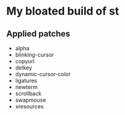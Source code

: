 # My bloated build of st

## Applied patches

 - alpha
 - blinking-cursor
 - copyurl
 - delkey
 - dynamic-cursor-color
 - ligatures
 - newterm
 - scrollback
 - swapmouse
 - xresources

